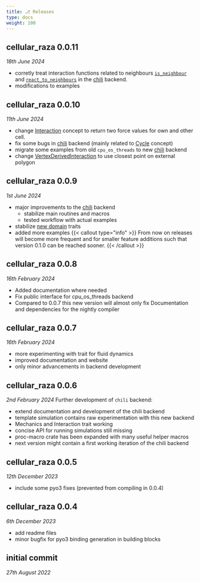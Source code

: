 ```yaml
---
title: ⎇ Releases
type: docs
weight: 100
---
```


## cellular_raza 0.0.11
_18th June 2024_
- corretly treat interaction functions related to neighbours
  [`is_neighbour`](/docs/cellular_raza_concepts/trait.Interaction.html#method.is_neighbour) and
  [`react_to_neighbours`](/docs/cellular_raza_concepts/trait.Interaction.html#method.react_to_neighbours)
  in the [chili](/internals/backends/chili) backend.
- modifications to examples

## cellular_raza 0.0.10
_11th June 2024_
- change [Interaction](/internals/concepts/cell/interaction) concept to return two force values for
  own and other cell.
- fix some bugs in [chili](/internals/backends/chili) backend (mainly related to
  [Cycle](/internals/concepts/cell/cycle) concept)
- migrate some examples from old `cpu_os_threads` to new [chili](/internals/backends/chili) backend
- change [VertexDerivedInteraction](/docs/cellular_raza_building_blocks/struct.VertexDerivedInteraction.html)
  to use closest point on external polygon

## cellular_raza 0.0.9
_1st June 2024_
- major improvements to the [chili](/internals/backends/chili) backend
    - stabilize main routines and macros
    - tested workflow with actual examples
- stabilize [new domain](/docs/cellular_raza_concepts/domain_new) traits
- added more examples
{{< callout type="info" >}}
From now on releases will become more frequent and for smaller feature additions such that version
0.1.0 can be reached sooner.
{{< /callout >}}

## cellular_raza 0.0.8
_16th February 2024_
- Added documentation where needed
- Fix public interface for cpu_os_threads backend
- Compared to 0.0.7 this new version will almost only fix Documentation and dependencies for the nightly compiler

## cellular_raza 0.0.7
_16th February 2024_
- more experimenting with trait for fluid dynamics
- improved documentation and website
- only minor advancements in backend development

## cellular_raza 0.0.6
_2nd February 2024_
Further development of `chili` backend:
- extend documentation and development of the chili backend
- template simulation contains raw experimentation with this new backend
- Mechanics and Interaction trait working
- concise API for running simulations still missing
- proc-macro crate has been expanded with many useful helper macros
- next version might contain a first working iteration of the chili backend

## cellular_raza 0.0.5
_12th December 2023_
- include some pyo3 fixes (prevented from compiling in 0.0.4)

## cellular_raza 0.0.4
_6th December 2023_
- add readme files
- minor bugfix for pyo3 binding generation in building blocks

## initial commit
_27th August 2022_
